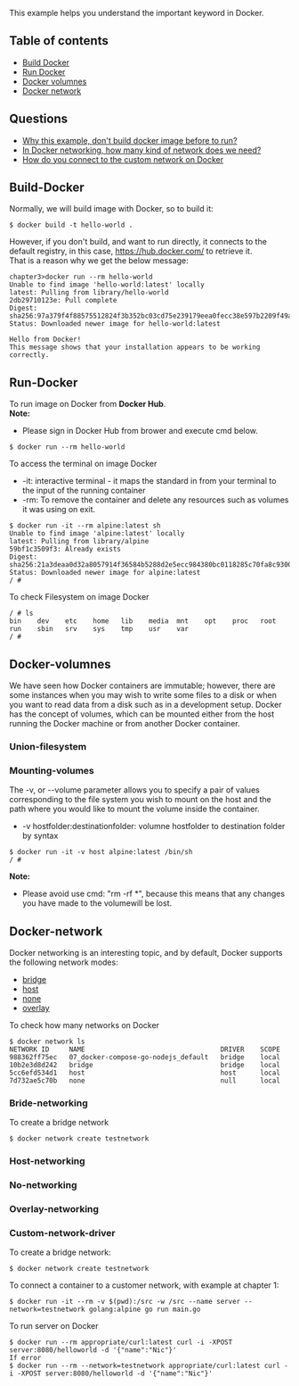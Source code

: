 This example helps you understand the important keyword in Docker.
## Table of contents
* [Build Docker](#Build-Docker) 
* [Run Docker](#Run-Docker) 
* [Docker volumnes](#Docker-volumnes)
* [Docker network](#Docker-network)

## Questions
* [Why this example, don't build docker image before to run?](#Build-web-server) 
* [In Docker networking, how many kind of network does we need?](#Docker-network)
* [How do you connect to the custom network on Docker](#Custom-network-driver)


## Build-Docker
Normally, we will build image with Docker, so to build it:
```
$ docker build -t hello-world .
```
However, if you don't build, and want to run directly, it connects to the default registry, in this case, https://hub.docker.com/ to retrieve it.  
That is a reason why we get the below message:
```
chapter3>docker run --rm hello-world
Unable to find image 'hello-world:latest' locally
latest: Pulling from library/hello-world
2db29710123e: Pull complete
Digest: sha256:97a379f4f88575512824f3b352bc03cd75e239179eea0fecc38e597b2209f49a
Status: Downloaded newer image for hello-world:latest

Hello from Docker!
This message shows that your installation appears to be working correctly.
```

## Run-Docker
To run image on Docker from **Docker Hub**.  
**Note:**  
- Please sign in Docker Hub from brower and execute cmd below.
```
$ docker run --rm hello-world
```
To access the terminal on image Docker
* -it: interactive terminal - it maps the standard in from your terminal to the input of the running container
* -rm: To remove the container and delete any resources such as volumes it was using on exit.
```
$ docker run -it --rm alpine:latest sh
Unable to find image 'alpine:latest' locally
latest: Pulling from library/alpine
59bf1c3509f3: Already exists
Digest: sha256:21a3deaa0d32a8057914f36584b5288d2e5ecc984380bc0118285c70fa8c9300
Status: Downloaded newer image for alpine:latest
/ #
```

To check Filesystem on image Docker
```
/ # ls
bin    dev    etc    home   lib    media  mnt    opt    proc   root   run    sbin   srv    sys    tmp    usr    var
/ #
```
## Docker-volumnes
We have seen how Docker containers are immutable; however, there are some instances when you may wish to write some files to a disk or when you want 
to read data from a disk such as in a development setup. Docker has the concept of volumes, which
can be mounted either from the host running the Docker machine or from another Docker container.  

### Union-filesystem

### Mounting-volumes
The -v, or --volume parameter allows you to specify a pair of values corresponding to the file system you wish to mount on the host and the path where you would like to mount the volume inside the container.
* -v hostfolder:destinationfolder: volumne hostfolder to destination folder by syntax
```
$ docker run -it -v host alpine:latest /bin/sh
/ #
```
**Note:**  
  - Please avoid use cmd: "rm -rf *", because this means that any changes you have made to the volumewill be lost.
 
 ## Docker-network
 Docker networking is an interesting topic, and by default, Docker supports the following network modes:  
 * [bridge](#Bride-networking)
 * [host](#Host-networking)
 * [none](#No-networking)
 * [overlay](#Overlay-networking)

To check how many networks on Docker
```
$ docker network ls
NETWORK ID     NAME                                  DRIVER    SCOPE
988362ff75ec   07_docker-compose-go-nodejs_default   bridge    local
10b2e3d8d242   bridge                                bridge    local
5cc6efd534d1   host                                  host      local
7d732ae5c70b   none                                  null      local
```
 
### Bride-networking
 
To create a bridge network
```
$ docker network create testnetwork
```
### Host-networking
 
 
### No-networking

### Overlay-networking
 
### Custom-network-driver
To create a bridge network:
```
$ docker network create testnetwork
```
To connect a container to a customer network, with example at chapter 1:
```
$ docker run -it --rm -v $(pwd):/src -w /src --name server --network=testnetwork golang:alpine go run main.go
```
To run server on Docker
```
$ docker run --rm appropriate/curl:latest curl -i -XPOST server:8080/helloworld -d '{"name":"Nic"}'
If error
$ docker run --rm --network=testnetwork appropriate/curl:latest curl -i -XPOST server:8080/helloworld -d '{"name":"Nic"}'
```

 
 
